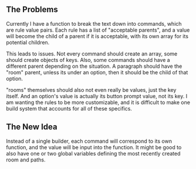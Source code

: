## The Problems

Currently I have a function to break the text down into commands, which are rule value pairs.
Each rule has a list of "acceptable parents", and a value will become the child of a parent if it is acceptable,
with its own array for its potential children.

This leads to issues. Not every command should create an array, some should create objects of keys.
Also, some commands should have a different parent depending on the situation. A paragraph should have the
"room" parent, unless its under an option, then it should be the child of that option.

"rooms" themselves should also not even really be values, just the key itself. And an option's value is actually its button prompt value, not its key. I am wanting the rules to be more customizable, and it is difficult to make one build system that accounts for all of these specifics.

## The New Idea

Instead of a single builder, each command will correspond to its own function, and the value will be input into the function.
It might be good to also have one or two global variables defining the most recently created room and paths.